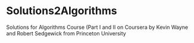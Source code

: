 Solutions2Algorithms
====================

Solutions for Algorithms Course (Part I and II on Coursera by Kevin Wayne and Robert Sedgewick from Princeton University

